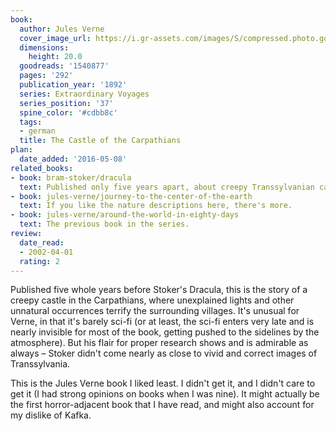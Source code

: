 ```yaml
---
book:
  author: Jules Verne
  cover_image_url: https://i.gr-assets.com/images/S/compressed.photo.goodreads.com/books/1307523714l/1540877._SX98_.jpg
  dimensions:
    height: 20.0
  goodreads: '1540877'
  pages: '292'
  publication_year: '1892'
  series: Extraordinary Voyages
  series_position: '37'
  spine_color: '#cdbb8c'
  tags:
  - german
  title: The Castle of the Carpathians
plan:
  date_added: '2016-05-08'
related_books:
- book: bram-stoker/dracula
  text: Published only five years apart, about creepy Transsylvanian castles.
- book: jules-verne/journey-to-the-center-of-the-earth
  text: If you like the nature descriptions here, there's more.
- book: jules-verne/around-the-world-in-eighty-days
  text: The previous book in the series.
review:
  date_read:
  - 2002-04-01
  rating: 2
---
```


Published five whole years before Stoker's Dracula, this is the story of a creepy castle in the Carpathians, where
unexplained lights and other unnatural occurrences terrify the surrounding villages. It's unusual for Verne, in that
it's barely sci-fi (<span class="spoiler">or at least, the sci-fi enters very late and is nearly invisible for most of
the book, getting pushed to the sidelines by the atmosphere</span>). But his flair for proper research shows and is
admirable as always – Stoker didn't come nearly as close to vivid and correct images of Transsylvania.

This is the Jules Verne book I liked least. I didn't get it, and I didn't care to get it (I had strong opinions on books
when I was nine). It might actually be the first horror-adjacent book that I have read, and might also account for my
dislike of Kafka.
